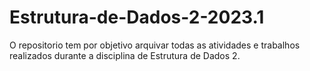# Estrutura-de-Dados-2-2023.1
O repositorio tem por objetivo arquivar todas as atividades e trabalhos realizados durante a disciplina de Estrutura de Dados 2.
